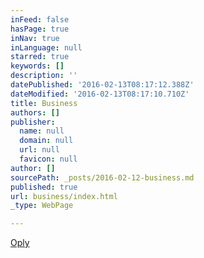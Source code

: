 ```yaml
---
inFeed: false
hasPage: true
inNav: true
inLanguage: null
starred: true
keywords: []
description: ''
datePublished: '2016-02-13T08:17:12.388Z'
dateModified: '2016-02-13T08:17:10.710Z'
title: Business
authors: []
publisher:
  name: null
  domain: null
  url: null
  favicon: null
author: []
sourcePath: _posts/2016-02-12-business.md
published: true
url: business/index.html
_type: WebPage

---
```

[Oply][0]

[0]: www.oply.co